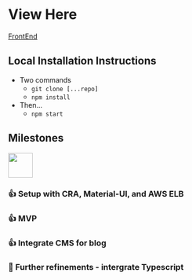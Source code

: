 # View Here
[FrontEnd](http://www.jobannon.com/)

## Local Installation Instructions
- Two commands
  - `git clone [...repo]`
  - `npm install`
- Then...
  - `npm start`


## Milestones
<img src='https://user-images.githubusercontent.com/16090626/106972715-9f9cf980-670e-11eb-9058-729ef22a7b81.png' width='50'>

### 👍 Setup with CRA, Material-UI, and AWS ELB

### 👍 MVP 

### 👍 Integrate CMS for blog

### 🚧 Further refinements - intergrate Typescript
